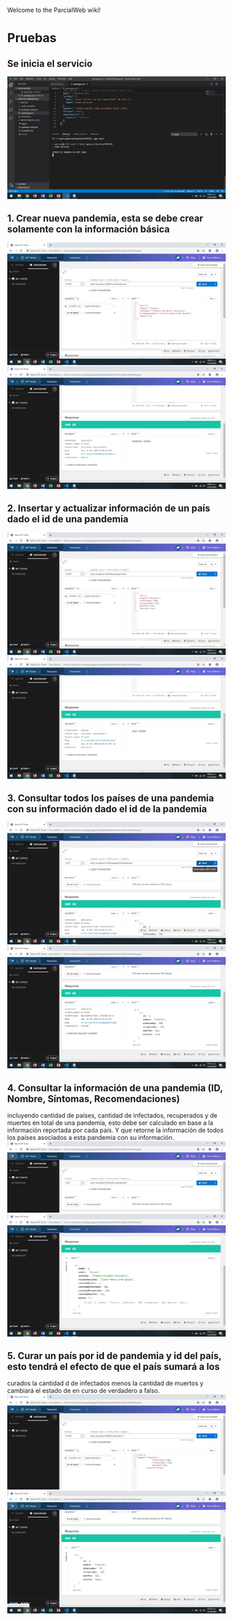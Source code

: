 Welcome to the ParcialWeb wiki!

# Pruebas

## Se inicia el servicio
![](https://github.com/Leoo05/ParcialWeb/blob/master/Images/1.jpg)

## 1. Crear nueva pandemia, esta se debe crear solamente con la información básica
![](https://github.com/Leoo05/ParcialWeb/blob/master/Images/2.jpg)
![](https://github.com/Leoo05/ParcialWeb/blob/master/Images/3.jpg)

## 2. Insertar y actualizar información de un país dado el id de una pandemia
![](https://github.com/Leoo05/ParcialWeb/blob/master/Images/4.jpg)
![](https://github.com/Leoo05/ParcialWeb/blob/master/Images/5.jpg)

## 3. Consultar todos los países de una pandemia con su información dado el id de la pandemia
![](https://github.com/Leoo05/ParcialWeb/blob/master/Images/6.jpg)
![](https://github.com/Leoo05/ParcialWeb/blob/master/Images/7.jpg)
## 4. Consultar la información de una pandemia (ID, Nombre, Síntomas, Recomendaciones)
incluyendo cantidad de países, cantidad de infectados, recuperados y de muertes en total de
una pandemia, esto debe ser calculado en base a la información reportada por cada país. Y que
retorne la información de todos los países asociados a esta pandemia con su información.
![](https://github.com/Leoo05/ParcialWeb/blob/master/Images/8.jpg)
![](https://github.com/Leoo05/ParcialWeb/blob/master/Images/9.jpg)

## 5. Curar un país por id de pandemia y id del país, esto tendrá el efecto de que el país sumará a los
curados la cantidad d de infectados menos la cantidad de muertos y cambiará el estado de en
curso de verdadero a falso.
![](https://github.com/Leoo05/ParcialWeb/blob/master/Images/10.jpg)
![](https://github.com/Leoo05/ParcialWeb/blob/master/Images/11.jpg)

